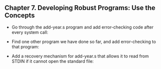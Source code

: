## Chapter 7. Developing Robust Programs: Use the Concepts

- Go through the add-year.s program and add error-checking code after every system call: 

- Find one other program we have done so far, and add error-checking to that program: 

- Add a recovery mechanism for add-year.s that allows it to read from STDIN if it cannot open the standard file: 